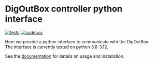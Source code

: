 # DigOutBox controller python interface
[![tests](https://github.com/galactic-forensics/DigOutBox/actions/workflows/package_testing.yml/badge.svg)](https://github.com/galactic-forensics/DigOutBox/actions/workflows/package_testing.yml)
[![codecov](https://codecov.io/github/galactic-forensics/DigOutBox/branch/main/graph/badge.svg?token=R4VQOKG1IR)](https://codecov.io/github/galactic-forensics/DigOutBox)

Here we provide a python interface
to communicate with the DigOutBox.
The interface is currently tested on python 3.8-3.12.

See the [documentation](https://digoutbox.readthedocs.io/)
for details on usage and installation.

